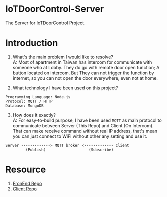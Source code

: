 # IoTDoorControl-Server
The Server for IoTDoorControl Project.

# Introduction
1. What's the main problem I would like to resolve? <br />
A: Most of apartment in Taiwan has intercom for communicate with someone who at Lobby. They do go with remote door open function; A button located on intercom. But They can not trigger the function by internet, so you can not open the door everywhere, even not at home.

2. What technology I have been used on this project? <br />
```
Programming Language: Node.js
Protocol: MQTT / HTTP
Database: MongoDB
```

3. How does it exactly? <br />
A: For easy-to-build purpose, I have been used `MQTT` as main protocol to communicate between Server (This Repo) and Client (On Intercom). <br />
That can make receive command without real IP address, that's mean you can just connect to WiFi without other any setting and use it.

```
Server -------------> MQTT broker <------------- Client
         (Publish)                   (Subscribe)
```

# Resource
1. [FronEnd Repo](https://github.com/maxchou415/IoTDoorControl-FrontEnd/)
2. [Client Repo](https://github.com/maxchou415/IoTDoorControl-Client/)